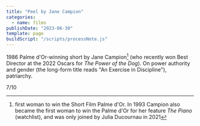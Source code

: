```yaml
---
title: "Peel by Jane Campion"
categories:
  - name: films
publishDate: "2023-06-30"
template: page
buildScript: "/scripts/processNote.js"
---
```


1986 Palme d'Or-winning short by Jane Campion[^1] (who recently won Best Director at the 2022 Oscars for _The Power of the Dog_). On power authority and gender (the long-form title reads "An Exercise in Discipline"), patriarchy.

7/10

[^1]: first woman to win the Short Film Palme d'Or. In 1993 Campion also became the first woman to win the Palme d'Or for her feature _The Piano_ (watchlist), and was only joined by Julia Ducournau in 2021
